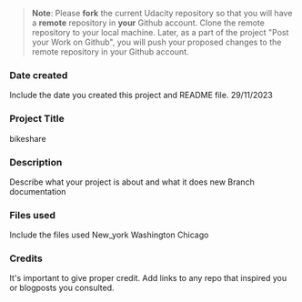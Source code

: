 >**Note**: Please **fork** the current Udacity repository so that you will have a **remote** repository in **your** Github account. Clone the remote repository to your local machine. Later, as a part of the project "Post your Work on Github", you will push your proposed changes to the remote repository in your Github account.

### Date created
Include the date you created this project and README file.
29/11/2023

### Project Title
bikeshare

### Description
Describe what your project is about and what it does
new Branch documentation

### Files used
Include the files used
New_york
Washington
Chicago

### Credits
It's important to give proper credit. Add links to any repo that inspired you or blogposts you consulted.

